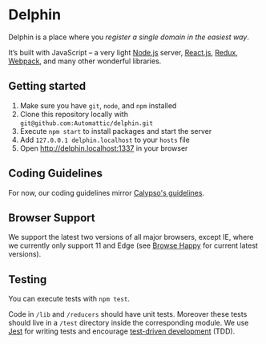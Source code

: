 # Delphin

Delphin is a place where you *register a single domain in the easiest way*.

It’s built with JavaScript – a very light [Node.js](https://nodejs.org) server, [React.js](https://facebook.github.io/react/), [Redux](http://redux.js.org/), [Webpack](https://webpack.github.io/), and many other wonderful libraries.

## Getting started

1. Make sure you have `git`, `node`, and `npm` installed
2. Clone this repository locally with `git@github.com:Automattic/delphin.git`
3. Execute `npm start` to install packages and start the server
4. Add `127.0.0.1 delphin.localhost` to your `hosts` file
5. Open http://delphin.localhost:1337 in your browser

## Coding Guidelines

For now, our coding guidelines mirror [Calypso's guidelines](https://github.com/Automattic/wp-calypso/blob/master/docs/coding-guidelines.md).

## Browser Support

We support the latest two versions of all major browsers, except IE, where we currently only support 11 and Edge (see [Browse Happy](http://browsehappy.com) for current latest versions).

## Testing

You can execute tests with `npm test`.

Code in `/lib` and `/reducers` should have unit tests. Moreover these tests should live in a `/test` directory inside the corresponding module. We use [Jest](https://facebook.github.io/jest/) for writing tests and encourage [test-driven development](https://en.wikipedia.org/wiki/Test-driven_development) (TDD).
